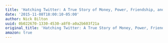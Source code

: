 ```yaml
---
title: 'Hatching Twitter: A True Story of Money, Power, Friendship, and Betrayal'
date: '2015-11-08T18:00:10-05:00'
author: Nick Bilton
uuid: 0b022670-1330-4530-a8f0-a0a2b603f21a
original_title: 'Hatching Twitter: A True Story of Money, Power, Friendship, and Betrayal'
amazon: true
---
```


